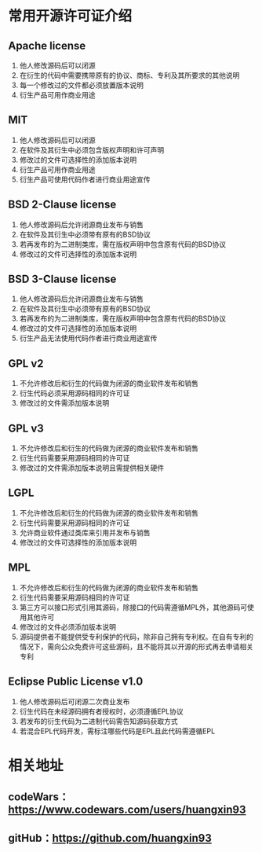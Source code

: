 # 常用开源许可证介绍
## Apache license
1. 他人修改源码后可以闭源
2. 在衍生的代码中需要携带原有的协议、商标、专利及其所要求的其他说明
3. 每一个修改过的文件都必须放置版本说明
4. 衍生产品可用作商业用途


## MIT
1. 他人修改源码后可以闭源
2. 在软件及其衍生中必须包含版权声明和许可声明
3. 修改过的文件可选择性的添加版本说明
4. 衍生产品可用作商业用途
5. 衍生产品可使用代码作者进行商业用途宣传

## BSD 2-Clause license
1. 他人修改源码后允许闭源商业发布与销售
2. 在软件及其衍生中必须带有原有的BSD协议
3. 若再发布的为二进制类库，需在版权声明中包含原有代码的BSD协议
4. 修改过的文件可选择性的添加版本说明

## BSD 3-Clause license
1. 他人修改源码后允许闭源商业发布与销售
2. 在软件及其衍生中必须带有原有的BSD协议
3. 若再发布的为二进制类库，需在版权声明中包含原有代码的BSD协议
4. 修改过的文件可选择性的添加版本说明
5. 衍生产品无法使用代码作者进行商业用途宣传

## GPL v2
1. 不允许修改后和衍生的代码做为闭源的商业软件发布和销售
2. 衍生代码必须采用源码相同的许可证
3. 修改过的文件需添加版本说明

## GPL v3
1. 不允许修改后和衍生的代码做为闭源的商业软件发布和销售
2. 衍生代码需要采用源码相同的许可证
3. 修改过的文件需添加版本说明且需提供相关硬件

## LGPL
1. 不允许修改后和衍生的代码做为闭源的商业软件发布和销售
2. 衍生代码需要采用源码相同的许可证
3. 允许商业软件通过类库来引用并发布与销售
4. 修改过的文件可选择性的添加版本说明

## MPL
1. 不允许修改后和衍生的代码做为闭源的商业软件发布和销售
2. 衍生代码需要采用源码相同的许可证
3. 第三方可以接口形式引用其源码，除接口的代码需遵循MPL外，其他源码可使用其他许可
4. 修改过的文件必须添加版本说明
5. 源码提供者不能提供受专利保护的代码，除非自己拥有专利权。在自有专利的情况下，需向公众免费许可这些源码，且不能将其以开源的形式再去申请相关专利

## Eclipse Public License v1.0
1. 他人修改源码后可闭源二次商业发布
2. 衍生代码在未经源码拥有者授权时，必须遵循EPL协议
3. 若发布的衍生代码为二进制代码需告知源码获取方式
4. 若混合EPL代码开发，需标注哪些代码是EPL且此代码需遵循EPL


# 相关地址
## codeWars：https://www.codewars.com/users/huangxin93
## gitHub：https://github.com/huangxin93
